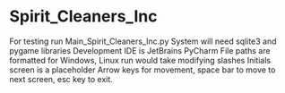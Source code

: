 # Spirit_Cleaners_Inc
For testing run Main_Spirit_Cleaners_Inc.py
System will need sqlite3 and pygame libraries
Development IDE is JetBrains PyCharm
File paths are formatted for Windows, Linux run would take modifying slashes
Initials screen is a placeholder
Arrow keys for movement, space bar to move to next screen, esc key to exit.
